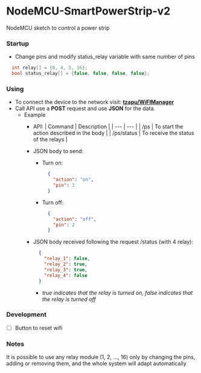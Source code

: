 # NodeMCU-SmartPowerStrip-v2
NodeMCU sketch to control a power strip

### Startup
- Change pins and modify status_relay variable with same number of pins
```cpp
  int relay[] = {0, 4, 5, 16};
  bool status_relay[] = {false, false, false, false};
```

### Using

- To connect the device to the network visit: __[tzapu/WiFIManager](https://github.com/tzapu/WiFiManager)__
- Call API use a __POST__ request and use __JSON__ for the data.
  - Example
    - API:
        | Command | Description |
        | --- | --- |
        | /ps | To start the action described in the body |
        | /ps/status | To receive the status of the relays |
    - JSON body to send:
      - Turn on:
        ```json
          {
            "action": "on",
            "pin": 1
          }
        ```
      - Turn off:
        ```json
          {
            "action": "off",
            "pin": 2
          }
        ```
    - JSON body received following the request /status (with 4 relay):
       ```json
         {
           "relay_1": false,
           "relay_2": true,
           "relay_3": true,
           "relay_4": false
         }
       ```
      
      * _true indicates that the relay is turned on, false indicates that the relay is turned off_

### Development
- [ ] Button to reset wifi

### Notes
It is possible to use any relay module (1, 2, ..., 16) only by changing the pins, adding or removing them, and the whole system will adapt automatically